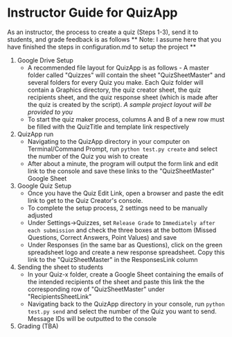 # Instructor Guide for QuizApp
As an instructor, the process to create a quiz (Steps 1-3), send it to students, and grade feedback is as follows
** Note: I assume here that you have finished the steps in configuration.md to setup the project **

1. Google Drive Setup
	* A recommended file layout for QuizApp is as follows - A master folder called "Quizzes" will contain the sheet "QuizSheetMaster" and several folders for every Quiz you make. Each Quiz folder will contain a Graphics directory, the quiz creator sheet, the quiz recipients sheet, and the quiz response sheet (which is made after the quiz is created by the script). *A sample project layout will be provided to you*
	* To start the quiz maker process, columns A and B of a new row must be filled with the QuizTitle and template link respectively
2. QuizApp run
	* Navigating to the QuizApp directory in your computer on Terminal/Command Prompt, run `python test.py create` and select the number of the Quiz you wish to create
	* After about a minute, the program will output the form link and edit link to the console and save these links to the "QuizSheetMaster" Google Sheet
3. Google Quiz Setup
	* Once you have the Quiz Edit Link, open a browser and paste the edit link to get to the Quiz Creator's console. 
	* To complete the setup process, 2 settings need to be manually adjusted
	* Under Settings->Quizzes, set `Release Grade` to `Immediately after each submission` and check the three boxes at the bottom (Missed Questions, Correct Answers, Point Values) and save
	* Under Responses (in the same bar as Questions), click on the green spreadsheet logo and create a new response spreadsheet. Copy this link to the "QuizSheetMaster" in the ResponsesLink column
4. 	Sending the sheet to students
	* In your Quiz-x folder, create a Google Sheet containing the emails of the intended recipients of the sheet and paste this link the the corresponding row of "QuizSheetMaster" under "RecipientsSheetLink"
	* Navigating back to the QuizApp directory in your console, run `python test.py send` and select the number of the Quiz you want to send. Message IDs will be outputted to the console
5. Grading (TBA)	

